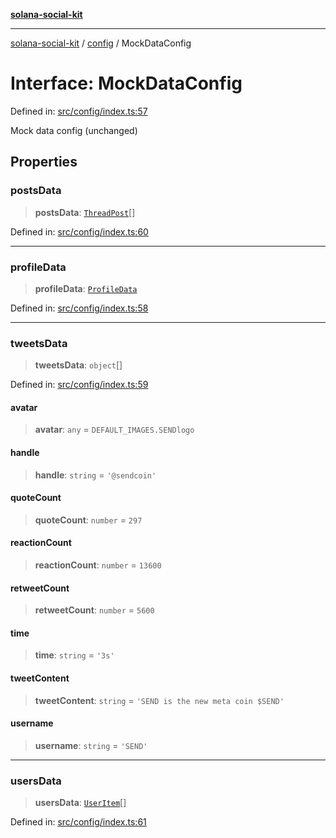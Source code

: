 [**solana-social-kit**](../../README.md)

***

[solana-social-kit](../../README.md) / [config](../README.md) / MockDataConfig

# Interface: MockDataConfig

Defined in: [src/config/index.ts:57](https://github.com/SendArcade/solana-social-starter/blob/03568260ca96ed63f77049843c721de1cb011893/src/config/index.ts#L57)

Mock data config (unchanged)

## Properties

### postsData

> **postsData**: [`ThreadPost`](../../components/thread/thread.types/interfaces/ThreadPost.md)[]

Defined in: [src/config/index.ts:60](https://github.com/SendArcade/solana-social-starter/blob/03568260ca96ed63f77049843c721de1cb011893/src/config/index.ts#L60)

***

### profileData

> **profileData**: [`ProfileData`](../../mocks/profileInfoData/type-aliases/ProfileData.md)

Defined in: [src/config/index.ts:58](https://github.com/SendArcade/solana-social-starter/blob/03568260ca96ed63f77049843c721de1cb011893/src/config/index.ts#L58)

***

### tweetsData

> **tweetsData**: `object`[]

Defined in: [src/config/index.ts:59](https://github.com/SendArcade/solana-social-starter/blob/03568260ca96ed63f77049843c721de1cb011893/src/config/index.ts#L59)

#### avatar

> **avatar**: `any` = `DEFAULT_IMAGES.SENDlogo`

#### handle

> **handle**: `string` = `'@sendcoin'`

#### quoteCount

> **quoteCount**: `number` = `297`

#### reactionCount

> **reactionCount**: `number` = `13600`

#### retweetCount

> **retweetCount**: `number` = `5600`

#### time

> **time**: `string` = `'3s'`

#### tweetContent

> **tweetContent**: `string` = `'SEND is the new meta coin $SEND'`

#### username

> **username**: `string` = `'SEND'`

***

### usersData

> **usersData**: [`UserItem`](../../mocks/users/interfaces/UserItem.md)[]

Defined in: [src/config/index.ts:61](https://github.com/SendArcade/solana-social-starter/blob/03568260ca96ed63f77049843c721de1cb011893/src/config/index.ts#L61)
